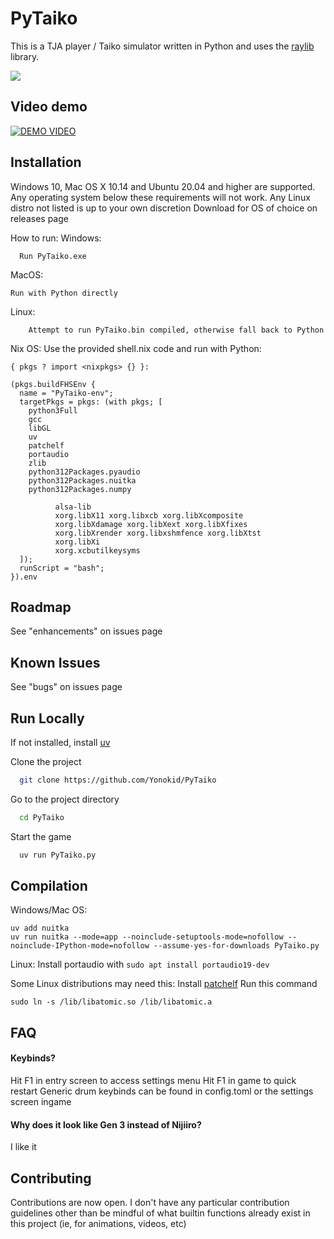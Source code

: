 # PyTaiko

This is a TJA player / Taiko simulator written in Python and uses the [raylib](https://www.raylib.com/) library.

<img src="/docs/demo.gif">


## Video demo

[![DEMO VIDEO](https://img.youtube.com/vi/b-2pODPl0II/0.jpg)](https://www.youtube.com/watch?v=b-2pODPl0II)

## Installation

Windows 10, Mac OS X 10.14 and Ubuntu 20.04 and higher are supported.
Any operating system below these requirements will not work.
Any Linux distro not listed is up to your own discretion
Download for OS of choice on releases page

How to run:
Windows:
```
  Run PyTaiko.exe
```
MacOS:
```
Run with Python directly
```
Linux:
```
    Attempt to run PyTaiko.bin compiled, otherwise fall back to Python
```
Nix OS:
Use the provided shell.nix code and run with Python:
```
{ pkgs ? import <nixpkgs> {} }:

(pkgs.buildFHSEnv {
  name = "PyTaiko-env";
  targetPkgs = pkgs: (with pkgs; [
    python3Full
    gcc
    libGL
    uv
    patchelf
    portaudio
    zlib
    python312Packages.pyaudio
    python312Packages.nuitka
    python312Packages.numpy

          alsa-lib
          xorg.libX11 xorg.libxcb xorg.libXcomposite
          xorg.libXdamage xorg.libXext xorg.libXfixes
          xorg.libXrender xorg.libxshmfence xorg.libXtst
          xorg.libXi
          xorg.xcbutilkeysyms
  ]);
  runScript = "bash";
}).env
```

## Roadmap

See "enhancements" on issues page


## Known Issues

See "bugs" on issues page


## Run Locally

If not installed, install [uv](https://docs.astral.sh/uv/)

Clone the project

```bash
  git clone https://github.com/Yonokid/PyTaiko
```

Go to the project directory

```bash
  cd PyTaiko
````

Start the game

```bash
  uv run PyTaiko.py
```

## Compilation
Windows/Mac OS:
```
uv add nuitka
uv run nuitka --mode=app --noinclude-setuptools-mode=nofollow --noinclude-IPython-mode=nofollow --assume-yes-for-downloads PyTaiko.py
```
Linux:
Install portaudio with `sudo apt install portaudio19-dev`

Some Linux distributions may need this:
Install [patchelf](https://github.com/NixOS/patchelf)
Run this command
```
sudo ln -s /lib/libatomic.so /lib/libatomic.a
```

## FAQ

#### Keybinds?

Hit F1 in entry screen to access settings menu
Hit F1 in game to quick restart
Generic drum keybinds can be found in config.toml or the settings screen ingame

#### Why does it look like Gen 3 instead of Nijiiro?

I like it


## Contributing

Contributions are now open. I don't have any particular contribution guidelines other than be mindful of what builtin functions already exist in this project (ie, for animations, videos, etc)
